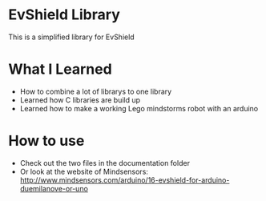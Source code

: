 # EvShield Library

This is a simplified library for EvShield

# What I Learned

* How to combine a lot of librarys to one library
* Learned how C libraries are build up
* Learned how to make a working Lego mindstorms robot with an arduino

# How to use

* Check out the two files in the documentation folder
* Or look at the website of Mindsensors: http://www.mindsensors.com/arduino/16-evshield-for-arduino-duemilanove-or-uno 
